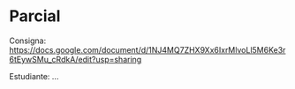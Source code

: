 # Parcial

Consigna:
https://docs.google.com/document/d/1NJ4MQ7ZHX9Xx6IxrMlvoLl5M6Ke3r6tEywSMu_cRdkA/edit?usp=sharing

Estudiante:
...
